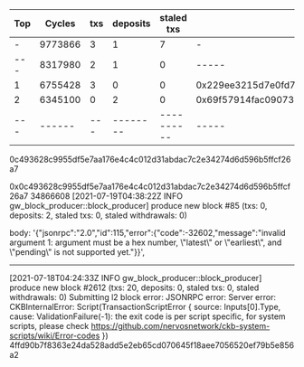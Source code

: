 | Top | Cycles | txs | deposits | staled txs | tx_id |
| --- | ------ | --- | -------- | ---------- | ----- |
|  -  | 9773866 | 3 | 1 | 7 | - | 0xf7ec3500bf46693e59fa2cdc64689265bf7557619e1e9eef432ec196279b6072 |
| --- | 8317980 | 2 | 1 | 0 | ----- |
| 1  | 6755428 | 3 | 0 | 0 | 0x229ee3215d7e0fd79ecd0db946e66ba193aa23b98a1571f23d5949dc1347934f |
| 2  | 6345100 | 0 | 2 | 0 | 0x69f57914fac09073bf86d0fa352d92ac141eac047826060c8d81900576a4cc88 |
| --- | ------ | --- | -------- | ---------- | ----- |



0c493628c9955df5e7aa176e4c4c012d31abdac7c2e34274d6d596b5ffcf26a7


 0x0c493628c9955df5e7aa176e4c4c012d31abdac7c2e34274d6d596b5ffcf26a7 34866608
[2021-07-19T04:38:22Z INFO  gw_block_producer::block_producer] produce new block #85 (txs: 0, deposits: 2, staled txs: 0, staled withdrawals: 0)


  body: '{"jsonrpc":"2.0","id":115,"error":{"code":-32602,"message":"invalid argument 1: argument must be a hex number, \\"latest\\" or \\"earliest\\", and \\"pending\\" is not supported yet."}}',

---
[2021-07-18T04:24:33Z INFO  gw_block_producer::block_producer] produce new block #2612 (txs: 20, deposits: 0, staled txs: 0, staled withdrawals: 0)
Submitting l2 block error: JSONRPC error: Server error: CKBInternalError: Script(TransactionScriptError { source: Inputs[0].Type, cause: ValidationFailure(-1): the exit code is per script specific, for system scripts, please check https://github.com/nervosnetwork/ckb-system-scripts/wiki/Error-codes })
4ffd90b7f8363e24da528add5e2eb65cd070645f18aee7056520ef79b5e856a2
